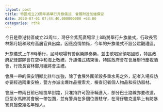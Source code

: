 ```yaml
---
layout: post
title: 特區成立23周年將舉行升旗儀式　會展附近加強保安
date: 2020-07-01 07:44:40.000000000 +08:00
categories: rthk
---
```


今日是香港特區成立23周年，灣仔金紫荊廣場早上8時將舉行升旗儀式，行政長官林鄭月娥和政府高層官員出席。因應疫情關係，今年的升旗儀式不設公眾觀禮區。

升旗儀式上午8時舉行，屆時現場有警察樂隊奏樂，並由歌唱家領唱國歌，特區政府紀律部隊會在空中和海上敬禮。升旗儀式結束後，特區政府會在會展舉行慶祝酒會，行政長官林鄭月娥將會主禮。

會展一帶的保安明顯比往年加強，除了會展外圍架設多重水馬之外，記者入場採訪亦要經過兩重安檢，警方亦派出爆炸品搜索犬，檢查記者個人物品和採訪器材。

會展一帶兩日前已經提早封路，只准持許可證車輛進入，部分巴士路線亦要改道，巨型水馬陣將會展一帶包圍，並有警員在多個位置駐守，在灣仔駱克道早上有防暴警員搜查幾名年輕人。
